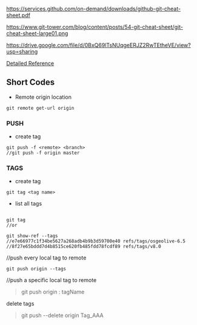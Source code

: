 https://services.github.com/on-demand/downloads/github-git-cheat-sheet.pdf

https://www.git-tower.com/blog/content/posts/54-git-cheat-sheet/git-cheat-sheet-large01.png

https://drive.google.com/file/d/0BxQ69lTsNUqgeERJZ2RwTEtheVE/view?usp=sharing

[Detailed Reference](https://git-scm.com/docs)

## Short Codes

* Remote origin location
```git
git remote get-url origin
```

### PUSH

* create tag
```git
git push -f <remote> <branch>
//git push -f origin master
```

### TAGS

* create tag
```git
git tag <tag name>
```

* list all tags
```git

git tag
//or

git show-ref --tags
//e7e66977c1f34be5627a268adb4b9b3d59700e40 refs/tags/osgeolive-6.5
//8f27e65bddd7d4b8515ce620fb485fdd78fcdf89 refs/tags/v8.0
```

//push every local tag to remote
```git
git push origin --tags
```

//push a specific local tag to remote
>git push origin : tagName

delete tags
>git push --delete origin Tag_AAA
